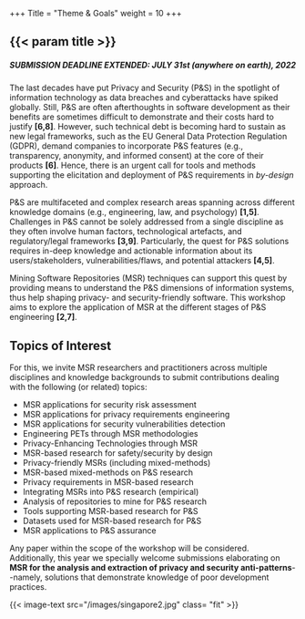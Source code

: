 +++
Title = "Theme & Goals"
weight = 10
+++

## {{< param title >}}

##### SUBMISSION DEADLINE EXTENDED: JULY 31st (anywhere on earth), 2022

The last decades have put Privacy and Security (P&S) in the spotlight of information technology as data breaches and cyberattacks have spiked globally. Still, P&S are often afterthoughts in software development as their benefits are sometimes difficult to demonstrate and their costs hard to justify **[6,8]**. However, such technical debt is becoming hard to sustain as new legal frameworks, such as the EU General Data Protection Regulation (GDPR), demand companies to incorporate P&S features (e.g., transparency, anonymity, and informed consent) at the core of their products **[6]**. Hence, there is an urgent call for tools and methods supporting the elicitation and deployment of P\&S requirements in _by-design_ approach.

P&S are multifaceted and complex research areas spanning across different knowledge domains (e.g., engineering, law, and psychology) **[1,5]**. Challenges in P&S cannot be solely addressed from a single discipline as they often involve human factors, technological artefacts, and regulatory/legal frameworks **[3,9]**. Particularly, the quest for P&S solutions requires in-deep knowledge and actionable information about its users/stakeholders, vulnerabilities/flaws, and potential attackers **[4,5]**. 

Mining Software Repositories (MSR) techniques can support this quest by providing means to understand the P&S dimensions of information systems, thus help shaping privacy- and security-friendly software. This workshop aims to explore the application of MSR at the different stages of P&S engineering **[2,7]**. 


## Topics of Interest

For this, we invite MSR researchers and practitioners across multiple disciplines and knowledge backgrounds to submit contributions dealing with the following (or related) topics:

- MSR applications for security risk assessment
- MSR applications for privacy requirements engineering
- MSR applications for security vulnerabilities detection
- Engineering PETs through MSR methodologies
- Privacy-Enhancing Technologies through MSR
- MSR-based research for safety/security by design 
- Privacy-friendly MSRs (including mixed-methods)
- MSR-based mixed-methods on P\&S research
- Privacy requirements in MSR-based research
- Integrating MSRs into P\&S research (empirical)
- Analysis of repositories to mine for P\&S research
- Tools supporting MSR-based research for P\&S
- Datasets used for MSR-based research for P\&S
- MSR applications to P\&S assurance


Any paper within the scope of the workshop will be considered. Additionally, this year we specially welcome submissions elaborating on **MSR for the analysis and extraction of privacy and security anti-patterns**--namely, solutions that demonstrate knowledge of poor development practices.


{{< image-text src="/images/singapore2.jpg" class= "fit" >}} 